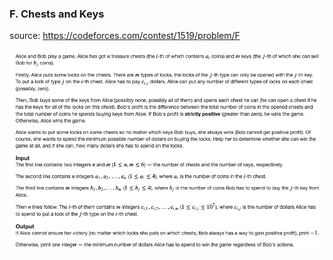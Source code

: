 ### F. Chests and Keys

source: https://codeforces.com/contest/1519/problem/F

![](images/mflow_p_1.png)
